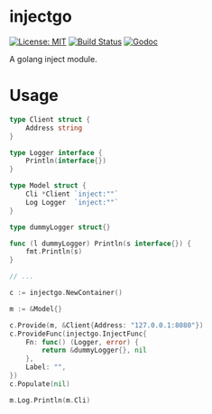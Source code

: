 # injectgo

[![License: MIT](https://img.shields.io/badge/License-MIT-yellow.svg)](https://opensource.org/licenses/MIT)
[![Build Status](https://travis-ci.org/RivenZoo/injectgo.svg?branch=master)](https://travis-ci.org/RivenZoo/injectgo)
[![Godoc](http://img.shields.io/badge/godoc-reference-blue.svg?style=flat)](https://godoc.org/github.com/RivenZoo/injectgo)

A golang inject module.

# Usage

```go
type Client struct {
    Address string
}

type Logger interface {
    Println(interface{})
}

type Model struct {
    Cli *Client `inject:""`
    Log Logger  `inject:""`
}

type dummyLogger struct{}

func (l dummyLogger) Println(s interface{}) {
    fmt.Println(s)
}

// ...

c := injectgo.NewContainer()

m := &Model{}

c.Provide(m, &Client{Address: "127.0.0.1:8080"})
c.ProvideFunc(injectgo.InjectFunc{
    Fn: func() (Logger, error) {
        return &dummyLogger{}, nil
    },
    Label: "",
})
c.Populate(nil)

m.Log.Println(m.Cli)
```
